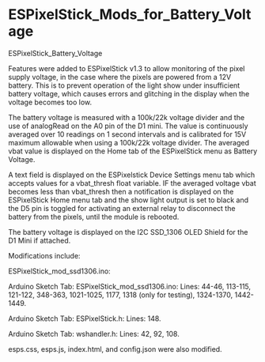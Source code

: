 # ESPixelStick_Mods_for_Battery_Voltage
ESPixelStick_Battery_Voltage

Features were added to ESPixelStick v1.3 to allow monitoring of the pixel supply voltage, in the case where the pixels are powered from a 12V battery.  This is to prevent operation of the light show under insufficient battery voltage, which causes  errors and glitching in the display when the voltage becomes too low.  

The battery voltage is measured with a 100k/22k voltage divider and the use of analogRead on the A0 pin of the D1 mini.  The value is continuously averaged over 10 readings on 1 second intervals and is calibrated for 15V maximum allowable when using a 100k/22k voltage divider.  The averaged vbat value is displayed on the Home tab of the ESPixelStick menu as Battery Voltage.  

A text field is displayed on the ESPixelstick Device Settings menu tab which accepts values for a vbat_thresh float variable.  IF the averaged voltage vbat becomes less than vbat_thresh then a notification is displayed on the ESPixelStick Home menu tab and the show light output is set to black and the D5 pin is toggled for activating an external relay to disconnect the battery from the pixels, until the module is rebooted.

The battery voltage is displayed on the I2C SSD_1306 OLED Shield for the D1 Mini if attached.

Modifications include:

ESPixelStick_mod_ssd1306.ino:

Arduino Sketch Tab:  ESPixelStick_mod_ssd1306.ino:
Lines:  44-46, 113-115, 121-122, 348-363, 1021-1025, 1177, 1318 (only for testing), 1324-1370, 1442-1449.

Arduino Sketch Tab:  ESPixelStick.h:
Lines:  148.

Arduino Sketch Tab:  wshandler.h:
Lines:  42, 92, 108.

esps.css, esps.js, index.html, and config.json were also modified.




